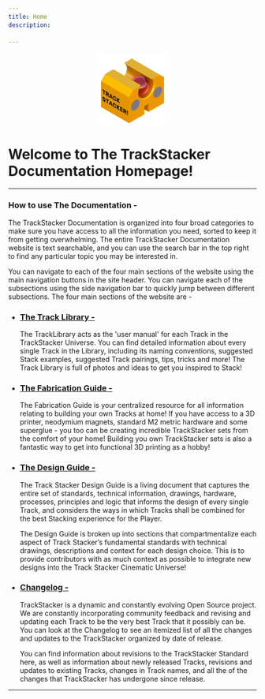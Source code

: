 ```yaml
---
title: Home
description: 

---
```


<img src="/img/LOGOS/S20.png" width="150" style="display: block; margin: auto;">

# **Welcome to The TrackStacker Documentation Homepage!**

---

### **How to use The Documentation -**

The TrackStacker Documentation is organized into four broad categories to make sure you have access to all the information you need, sorted to keep it from getting overwhelming. The entire TrackStacker Documentation website is text searchable, and you can use the search bar in the top right to find any particular topic you may be interested in.

You can navigate to each of the four main sections of the website using the main navigation buttons in the site header. You can navigate each of the subsections using the side navigation bar to quickly jump between different subsections. The four main sections of the website are -

- ### **[The Track Library -](/tracks/tracks)**
	
	The TrackLibrary acts as the 'user manual' for each Track in the TrackStacker Universe. You can find detailed information about every single Track in the Library, including its naming conventions, suggested Stack examples, suggested Track pairings, tips, tricks and more! The Track Library is full of photos and ideas to get you inspired to Stack!

- ### **[The Fabrication Guide -](/fabrication)**
	
	The Fabrication Guide is your centralized resource for all information relating to building your own Tracks at home! If you have access to a 3D printer, neodymium magnets, standard M2 metric hardware and some superglue - you too can be creating incredible TrackStacker sets from the comfort of your home! Building you own TrackStacker sets is also a fantastic way to get into functional 3D printing as a hobby!

- ### **[The Design Guide -](/design)**
	The Track Stacker Design Guide is a living document that captures the entire set of standards, technical information, drawings, hardware, processes, principles and logic that informs the design of every single Track, and considers the ways in which Tracks shall be combined for the best Stacking experience for the Player.
	
	The Design Guide is broken up into sections that compartmentalize each aspect of Track Stacker’s fundamental standards with technical drawings, descriptions and context for each design choice. This is to provide contributors with as much context as possible to integrate new designs into the Track Stacker Cinematic Universe!

- ### **[Changelog -](/changelog)**

	TrackStacker is a dynamic and constantly evolving Open Source project. We are constantly incorporating community feedback and revising and updating each Track to be the very best Track that it possibly can be. You can look at the Changelog to see an itemized list of all the changes and updates to the TrackStacker organized by date of release. 

	You can find information about revisions to the TrackStacker Standard here, as well as information about newly released Tracks, revisions and updates to existing Tracks, changes in Track names, and all the of the changes that TrackStacker has undergone since release. 

---
